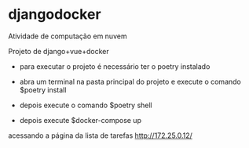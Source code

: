 # djangodocker

Atividade de computação em nuvem

Projeto de django+vue+docker

- para executar o projeto é necessário ter o poetry instalado

- abra um terminal na pasta principal do projeto e execute o comando $poetry install

- depois execute o comando $poetry shell

- depois execute $docker-compose up

acessando a página da lista de tarefas http://172.25.0.12/
